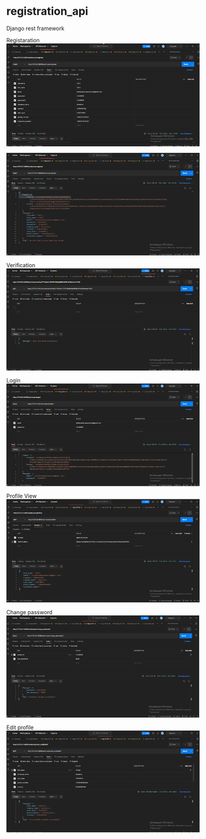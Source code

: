 # registration_api
Django rest framework

Registaration
![img_3.png](img_3.png)

![img_4.png](img_4.png)

Verification
![img_5.png](img_5.png)

Login
![img_6.png](img_6.png)

Profile View
![img.png](img.png)

Change password
![img_1.png](img_1.png)

Edit profile
![img_2.png](img_2.png)